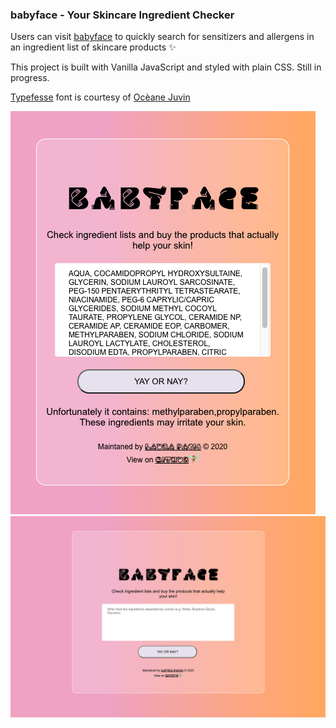 ### babyface - Your Skincare Ingredient Checker

Users can visit [babyface](https://laurapacis.github.io/babyface/) to quickly search for sensitizers and allergens in an ingredient list of skincare products :sparkles:

This project is built with Vanilla JavaScript and styled with plain CSS. Still in progress.

[Typefesse](https://velvetyne.fr/fonts/typefesse/) font is courtesy of [Ocèane Juvin](http://oceanejuvin.fr/)

![mobile-view](img/mobile-view.png)
![desktop-view2](img/desktop-view2.png)
